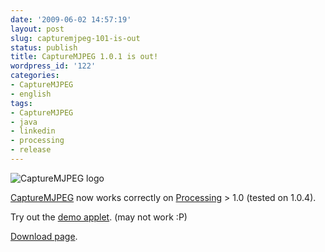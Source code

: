```yaml
---
date: '2009-06-02 14:57:19'
layout: post
slug: capturemjpeg-101-is-out
status: publish
title: CaptureMJPEG 1.0.1 is out!
wordpress_id: '122'
categories:
- CaptureMJPEG
- english
tags:
- CaptureMJPEG
- java
- linkedin
- processing
- release
---
```


![CaptureMJPEG logo](http://bitbucket.org/nolith/capturemjpeg/wiki/img/capturelogo.gif)

[CaptureMJPEG](http://bitbucket.org/nolith/capturemjpeg) now works correctly on [Processing](http://processing.org) > 1.0 (tested on 1.0.4).

Try out the [demo applet](http://capturemjpeg.lilik.it/applet/axis_demo.html). (may not work :P)

[Download page](http://bitbucket.org/nolith/capturemjpeg/downloads/).
